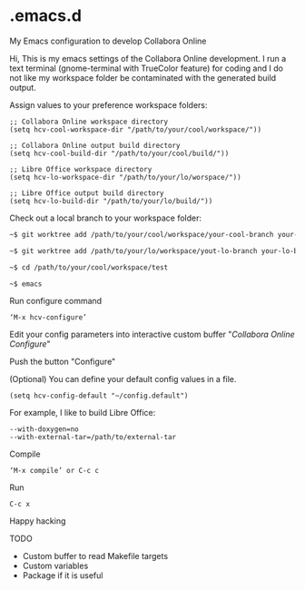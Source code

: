 # .emacs.d
My Emacs configuration to develop Collabora Online

Hi, This is my emacs settings of the Collabora Online development.
I run a text terminal (gnome-terminal with TrueColor feature)
for coding and I do not like my workspace folder be contaminated with
the generated build output.

Assign values to your preference workspace folders:
```elisp
;; Collabora Online workspace directory
(setq hcv-cool-workspace-dir "/path/to/your/cool/workspace/"))

;; Collabora Online output build directory
(setq hcv-cool-build-dir "/path/to/your/cool/build/"))

;; Libre Office workspace directory
(setq hcv-lo-workspace-dir "/path/to/your/lo/worspace/"))

;; Libre Office output build directory
(setq hcv-lo-build-dir "/path/to/your/lo/build/"))
```

Check out a local branch to your workspace folder:
```bash
~$ git worktree add /path/to/your/cool/workspace/your-cool-branch your-cool-branch

~$ git worktree add /path/to/your/lo/workspace/yout-lo-branch your-lo-branch

~$ cd /path/to/your/cool/workspace/test

~$ emacs
```

Run configure command
```
‘M-x hcv-configure’
```

Edit your config parameters into interactive custom buffer
"*Collabora Online Configure*"

Push the button "Configure"

(Optional) You can define your default config values
in a file.
```elisp
(setq hcv-config-default "~/config.default")
```

For example, I like to build Libre Office:
```
--with-doxygen=no
--with-external-tar=/path/to/external-tar
```

Compile
```
‘M-x compile’ or C-c c
```

Run
```
C-c x
```

Happy hacking


TODO
* Custom buffer to read Makefile targets
* Custom variables
* Package if it is useful